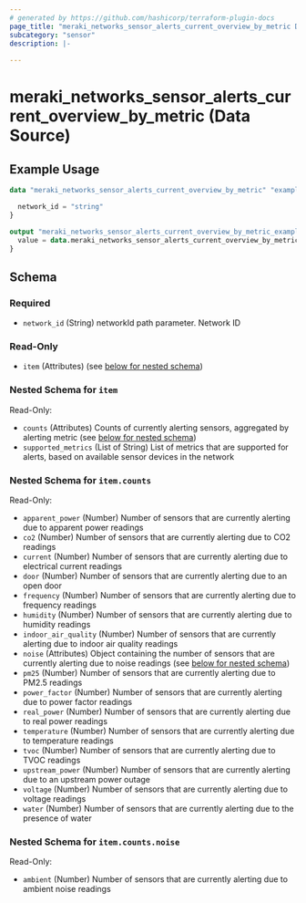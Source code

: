 ```yaml
---
# generated by https://github.com/hashicorp/terraform-plugin-docs
page_title: "meraki_networks_sensor_alerts_current_overview_by_metric Data Source - terraform-provider-meraki"
subcategory: "sensor"
description: |-
  
---
```


# meraki_networks_sensor_alerts_current_overview_by_metric (Data Source)



## Example Usage

```terraform
data "meraki_networks_sensor_alerts_current_overview_by_metric" "example" {

  network_id = "string"
}

output "meraki_networks_sensor_alerts_current_overview_by_metric_example" {
  value = data.meraki_networks_sensor_alerts_current_overview_by_metric.example.item
}
```

<!-- schema generated by tfplugindocs -->
## Schema

### Required

- `network_id` (String) networkId path parameter. Network ID

### Read-Only

- `item` (Attributes) (see [below for nested schema](#nestedatt--item))

<a id="nestedatt--item"></a>
### Nested Schema for `item`

Read-Only:

- `counts` (Attributes) Counts of currently alerting sensors, aggregated by alerting metric (see [below for nested schema](#nestedatt--item--counts))
- `supported_metrics` (List of String) List of metrics that are supported for alerts, based on available sensor devices in the network

<a id="nestedatt--item--counts"></a>
### Nested Schema for `item.counts`

Read-Only:

- `apparent_power` (Number) Number of sensors that are currently alerting due to apparent power readings
- `co2` (Number) Number of sensors that are currently alerting due to CO2 readings
- `current` (Number) Number of sensors that are currently alerting due to electrical current readings
- `door` (Number) Number of sensors that are currently alerting due to an open door
- `frequency` (Number) Number of sensors that are currently alerting due to frequency readings
- `humidity` (Number) Number of sensors that are currently alerting due to humidity readings
- `indoor_air_quality` (Number) Number of sensors that are currently alerting due to indoor air quality readings
- `noise` (Attributes) Object containing the number of sensors that are currently alerting due to noise readings (see [below for nested schema](#nestedatt--item--counts--noise))
- `pm25` (Number) Number of sensors that are currently alerting due to PM2.5 readings
- `power_factor` (Number) Number of sensors that are currently alerting due to power factor readings
- `real_power` (Number) Number of sensors that are currently alerting due to real power readings
- `temperature` (Number) Number of sensors that are currently alerting due to temperature readings
- `tvoc` (Number) Number of sensors that are currently alerting due to TVOC readings
- `upstream_power` (Number) Number of sensors that are currently alerting due to an upstream power outage
- `voltage` (Number) Number of sensors that are currently alerting due to voltage readings
- `water` (Number) Number of sensors that are currently alerting due to the presence of water

<a id="nestedatt--item--counts--noise"></a>
### Nested Schema for `item.counts.noise`

Read-Only:

- `ambient` (Number) Number of sensors that are currently alerting due to ambient noise readings
